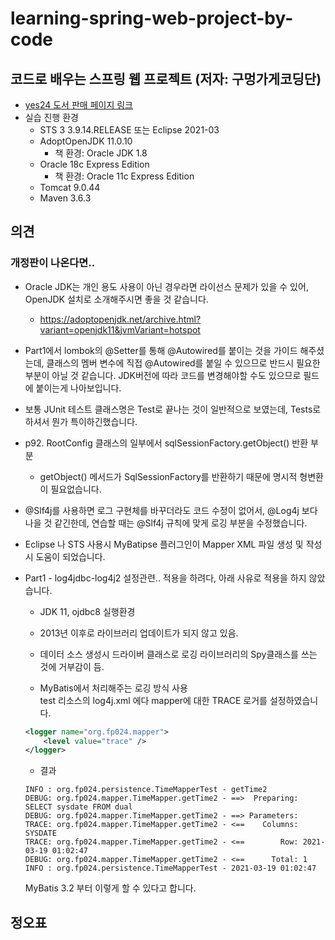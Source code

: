 # learning-spring-web-project-by-code

## 코드로 배우는 스프링 웹 프로젝트 (저자: 구멍가게코딩단)

* [yes24 도서 판매 페이지 링크](http://www.yes24.com/Product/Goods/64340061)
* 실습 진행 환경
    * STS 3 3.9.14.RELEASE 또는 Eclipse 2021-03
    * AdoptOpenJDK 11.0.10
        * 책 환경: Oracle JDK 1.8
    * Oracle 18c Express Edition
        * 책 환경: Oracle 11c Express Edition
    * Tomcat 9.0.44
    * Maven 3.6.3


## 의견
### 개정판이 나온다면..
* Oracle JDK는 개인 용도 사용이 아닌 경우라면 라이선스 문제가 있을 수 있어, OpenJDK 설치로
소개해주시면 좋을 것 같습니다.
    * https://adoptopenjdk.net/archive.html?variant=openjdk11&jvmVariant=hotspot

* Part1에서 lombok의 @Setter를 통해 @Autowired를 붙이는 것을 가이드 해주셨는데,
  클래스의 멤버 변수에 직접 @Autowired를 붙일 수 있으므로 반드시 필요한 부분이 아닐 것 같습니다.
  JDK버전에 따라 코드를 변경해야할 수도 있으므로 필드에 붙이는게 나아보입니다.

* 보통 JUnit 테스트 클래스명은 Test로 끝나는 것이 일반적으로 보였는데, Tests로 하셔서 뭔가 특이하긴했습니다.

* p92. RootConfig 클래스의 일부에서 sqlSessionFactory.getObject() 반환 부분
    * getObject() 메서드가 SqlSessionFactory를 반환하기 때문에 명시적 형변환이 필요없습니다.

* @Slf4j를 사용하면 로그 구현체를 바꾸더라도 코드 수정이 없어서, @Log4j 보다 나을 것 같긴한데,
  연습할 때는 @Slf4j 규칙에 맞게 로깅 부분을 수정했습니다.

* Eclipse 나 STS 사용시  MyBatipse 플러그인이 Mapper XML 파일 생성 및 작성시 도움이 되었습니다.

* Part1 - log4jdbc-log4j2 설정관련..
  적용을 하려다, 아래 사유로 적용을 하지 않았습니다.
    * JDK 11, ojdbc8 실행환경
    * 2013년 이후로 라이브러리 업데이트가 되지 않고 있음.
    * 데이터 소스 생성시 드라이버 클래스로 로깅 라이브러리의 Spy클래스를 쓰는 것에 거부감이 듬.

    * MyBatis에서 처리해주는 로깅 방식 사용  
      test 리소스의 log4j.xml 에다 mapper에 대한 TRACE 로거를 설정하였습니다.
  
    ```xml
	<logger name="org.fp024.mapper">
		<level value="trace" />
	</logger>
    ```
    * 결과
    ```
    INFO : org.fp024.persistence.TimeMapperTest - getTime2
    DEBUG: org.fp024.mapper.TimeMapper.getTime2 - ==>  Preparing: SELECT sysdate FROM dual
    DEBUG: org.fp024.mapper.TimeMapper.getTime2 - ==> Parameters: 
    TRACE: org.fp024.mapper.TimeMapper.getTime2 - <==    Columns: SYSDATE
    TRACE: org.fp024.mapper.TimeMapper.getTime2 - <==        Row: 2021-03-19 01:02:47
    DEBUG: org.fp024.mapper.TimeMapper.getTime2 - <==      Total: 1
    INFO : org.fp024.persistence.TimeMapperTest - 2021-03-19 01:02:47
    ```
    MyBatis 3.2 부터 이렇게 할 수 있다고 합니다.


## 정오표
